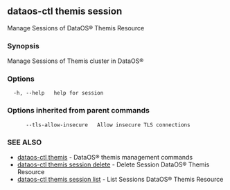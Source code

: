 ## dataos-ctl themis session

Manage Sessions of DataOS® Themis Resource

### Synopsis

Manage Sessions of Themis cluster in DataOS®

### Options

```
  -h, --help   help for session
```

### Options inherited from parent commands

```
      --tls-allow-insecure   Allow insecure TLS connections
```

### SEE ALSO

* [dataos-ctl themis](dataos-ctl_themis.md)	 - DataOS® themis management commands
* [dataos-ctl themis session delete](dataos-ctl_themis_session_delete.md)	 - Delete Session DataOS® Themis Resource
* [dataos-ctl themis session list](dataos-ctl_themis_session_list.md)	 - List Sessions DataOS® Themis Resource

